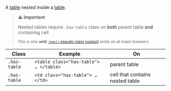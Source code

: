 A [table](/components/detail/table) nested inside a [table](/components/detail/table).

> **⚠️ Important**
>
> Nested tables require `.has-table` class on **both** parent table **and** containing cell.
>
> <small>This is only **until** [`:has()` pseudo-class support](https://caniuse.com/css-has) exists on all major browsers.</small>

| Class | Example | On
| - | - | - |
| `.has-table` | `<table class="has-table"> … </table>` | parent table
| `.has-table` | `<td class="has-table"> … </td>`    | cell that contains nested table
